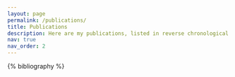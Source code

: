 ```yaml
---
layout: page
permalink: /publications/
title: Publications
description: Here are my publications, listed in reverse chronological order.
nav: true
nav_order: 2
---
```


<!-- _pages/publications.md -->
<div class="publications">

{% bibliography %}

</div>
